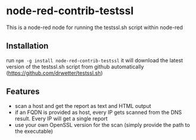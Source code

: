 # node-red-contrib-testssl
This is a node-red node for running the testssl.sh script within node-red

## Installation
run `npm -g install node-red-contrib-testssl`
it will download the latest version of the testssl.sh script from github automatically (https://github.com/drwetter/testssl.sh)

## Features
- scan a host and get the report as text and HTML output
- if an FQDN is provided as host, every IP gets scanned from the DNS result. Every IP will get a single report
- use your own OpenSSL version for the scan (simply provide the path to the executable)